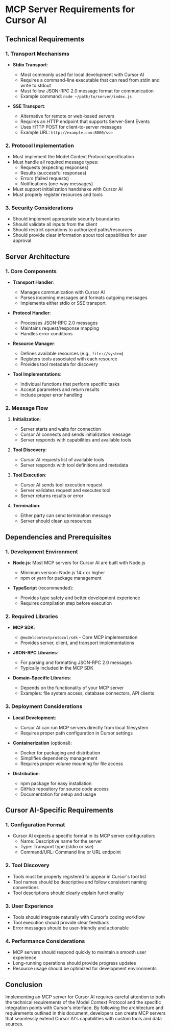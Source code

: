 # MCP Server Requirements for Cursor AI

## Technical Requirements

### 1. Transport Mechanisms

- **Stdio Transport**:
  - Most commonly used for local development with Cursor AI
  - Requires a command-line executable that can read from stdin and write to stdout
  - Must follow JSON-RPC 2.0 message format for communication
  - Example command: `node ~/path/to/server/index.js`

- **SSE Transport**:
  - Alternative for remote or web-based servers
  - Requires an HTTP endpoint that supports Server-Sent Events
  - Uses HTTP POST for client-to-server messages
  - Example URL: `http://example.com:8000/sse`

### 2. Protocol Implementation

- Must implement the Model Context Protocol specification
- Must handle all required message types:
  - Requests (expecting responses)
  - Results (successful responses)
  - Errors (failed requests)
  - Notifications (one-way messages)
- Must support initialization handshake with Cursor AI
- Must properly register resources and tools

### 3. Security Considerations

- Should implement appropriate security boundaries
- Should validate all inputs from the client
- Should restrict operations to authorized paths/resources
- Should provide clear information about tool capabilities for user approval

## Server Architecture

### 1. Core Components

- **Transport Handler**:
  - Manages communication with Cursor AI
  - Parses incoming messages and formats outgoing messages
  - Implements either stdio or SSE transport

- **Protocol Handler**:
  - Processes JSON-RPC 2.0 messages
  - Maintains request/response mapping
  - Handles error conditions

- **Resource Manager**:
  - Defines available resources (e.g., `file://system`)
  - Registers tools associated with each resource
  - Provides tool metadata for discovery

- **Tool Implementations**:
  - Individual functions that perform specific tasks
  - Accept parameters and return results
  - Include proper error handling

### 2. Message Flow

1. **Initialization**:
   - Server starts and waits for connection
   - Cursor AI connects and sends initialization message
   - Server responds with capabilities and available tools

2. **Tool Discovery**:
   - Cursor AI requests list of available tools
   - Server responds with tool definitions and metadata

3. **Tool Execution**:
   - Cursor AI sends tool execution request
   - Server validates request and executes tool
   - Server returns results or error

4. **Termination**:
   - Either party can send termination message
   - Server should clean up resources

## Dependencies and Prerequisites

### 1. Development Environment

- **Node.js**: Most MCP servers for Cursor AI are built with Node.js
  - Minimum version: Node.js 14.x or higher
  - npm or yarn for package management

- **TypeScript** (recommended):
  - Provides type safety and better development experience
  - Requires compilation step before execution

### 2. Required Libraries

- **MCP SDK**:
  - `@modelcontextprotocol/sdk` - Core MCP implementation
  - Provides server, client, and transport implementations

- **JSON-RPC Libraries**:
  - For parsing and formatting JSON-RPC 2.0 messages
  - Typically included in the MCP SDK

- **Domain-Specific Libraries**:
  - Depends on the functionality of your MCP server
  - Examples: file system access, database connectors, API clients

### 3. Deployment Considerations

- **Local Development**:
  - Cursor AI can run MCP servers directly from local filesystem
  - Requires proper path configuration in Cursor settings

- **Containerization** (optional):
  - Docker for packaging and distribution
  - Simplifies dependency management
  - Requires proper volume mounting for file access

- **Distribution**:
  - npm package for easy installation
  - GitHub repository for source code access
  - Documentation for setup and usage

## Cursor AI-Specific Requirements

### 1. Configuration Format

- Cursor AI expects a specific format in its MCP server configuration:
  - Name: Descriptive name for the server
  - Type: Transport type (stdio or sse)
  - Command/URL: Command line or URL endpoint

### 2. Tool Discovery

- Tools must be properly registered to appear in Cursor's tool list
- Tool names should be descriptive and follow consistent naming conventions
- Tool descriptions should clearly explain functionality

### 3. User Experience

- Tools should integrate naturally with Cursor's coding workflow
- Tool execution should provide clear feedback
- Error messages should be user-friendly and actionable

### 4. Performance Considerations

- MCP servers should respond quickly to maintain a smooth user experience
- Long-running operations should provide progress updates
- Resource usage should be optimized for development environments

## Conclusion

Implementing an MCP server for Cursor AI requires careful attention to both the technical requirements of the Model Context Protocol and the specific integration points with Cursor's interface. By following the architecture and requirements outlined in this document, developers can create MCP servers that seamlessly extend Cursor AI's capabilities with custom tools and data sources.

